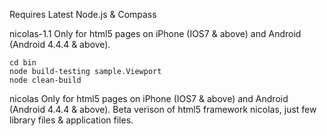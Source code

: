 Requires
	Latest Node.js & Compass

nicolas-1.1
	Only for html5 pages on iPhone (IOS7 & above) and Android (Android 4.4.4 & above).

	cd bin
	node build-testing sample.Viewport
	node clean-build

nicolas
	Only for html5 pages on iPhone (IOS7 & above) and Android (Android 4.4.4 & above).
	Beta verison of html5 framework nicolas, just few library files & application files.
